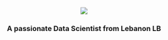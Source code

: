 <h1 align="center">
    <img src="https://readme-typing-svg.herokuapp.com/?font=Righteous&size=35&color=DCBDF0&center=true&vCenter=true&width=500&height=70&duration=4000&lines=Hi+There!+👋;+I'm+Joya+Maria+Mitri!;" />
</h1>
<h3 align="center">A passionate Data Scientist from Lebanon LB</h3>